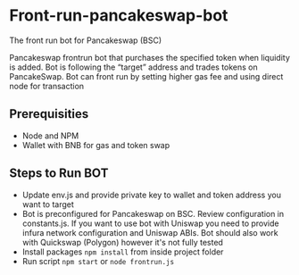 # Front-run-pancakeswap-bot
The front run bot for Pancakeswap (BSC)

Pancakeswap frontrun bot that purchases the specified token when liquidity is added.
Bot is following the “target” address and trades tokens on PancakeSwap.
Bot can front run by setting higher gas fee and using direct node for transaction

## Prerequisities
- Node and NPM 
- Wallet with BNB for gas and token swap

## Steps to Run BOT
- Update env.js and provide private key to wallet and token address you want to target
- Bot is preconfigured for Pancakeswap on BSC. Review configuration in constants.js. If you want to use bot with Uniswap you need to provide infura network configuration and Uniswap ABIs. Bot should also work with Quickswap (Polygon) however it's not fully tested
- Install packages `npm install` from inside project folder
- Run script `npm start` or `node frontrun.js`
